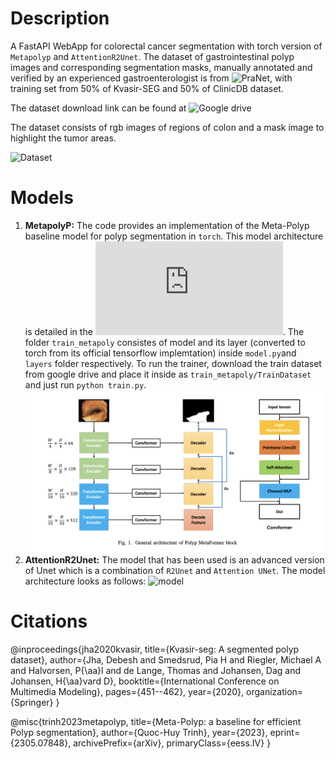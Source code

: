 # Description

A FastAPI WebApp for colorectal cancer segmentation with torch version of `Metapolyp` and `AttentionR2Unet`. The dataset of gastrointestinal polyp images and corresponding segmentation masks, manually annotated and verified by an experienced gastroenterologist is from ![PraNet](https://github.com/DengPingFan/PraNet), with training set from 50% of Kvasir-SEG and 50% of ClinicDB dataset.

The dataset download link can be found at ![Google drive](https://drive.google.com/drive/folders/10SYLHNvO0fSrhhVhj5U-cFgOnTH5uGJf)


The dataset consists of rgb images of regions of colon and a mask image to highlight the tumor areas.

![Dataset](/media/dataset.png)

# Models
1. **MetapolyP:** The code provides an implementation of the Meta-Polyp baseline model for polyp segmentation in `torch`. This model architecture is detailed in the ![original paper](https://arxiv.org/pdf/2305.07848v3.pdf).
   The folder `train_metapoly` consistes of model and its layer (converted to torch from its official tensorflow implemtation) inside `model.py`and `layers` folder respectively.
   To run the trainer, download the train dataset from google drive and place it inside as `train_metapoly/TrainDataset` and just run `python train.py`.
   ![model_metapoly](/media/model1.png)
3. **AttentionR2Unet:**
   The model that has been used is an advanced version of Unet which is a combination of `R2Unet` and `Attention UNet`. The model architecture looks as follows:
  ![model](/media/model.png)


# Citations
@inproceedings{jha2020kvasir, title={Kvasir-seg: A segmented polyp dataset}, author={Jha, Debesh and Smedsrud, Pia H and Riegler, Michael A and Halvorsen, P{\aa}l and de Lange, Thomas and Johansen, Dag and Johansen, H{\aa}vard D}, booktitle={International Conference on Multimedia Modeling}, pages={451--462}, year={2020}, organization={Springer} }  

@misc{trinh2023metapolyp,
      title={Meta-Polyp: a baseline for efficient Polyp segmentation}, 
      author={Quoc-Huy Trinh},
      year={2023},
      eprint={2305.07848},
      archivePrefix={arXiv},
      primaryClass={eess.IV}
}
